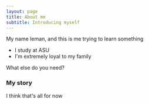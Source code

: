 ```yaml
---
layout: page
title: About me
subtitle: Introducing myself
---
```


My name Ieman, and this is me trying to learn something

- I study at ASU
- I'm extremely loyal to my family

What else do you need?

### My story

I think that's all for now
